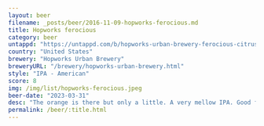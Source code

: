 ```yaml
---
layout: beer
filename: _posts/beer/2016-11-09-hopworks-ferocious.md
title: Hopworks ferocious
category: beer
untappd: "https://untappd.com/b/hopworks-urban-brewery-ferocious-citrus-blood-orange-ipa/3561880"
country: "United States"
brewery: "Hopworks Urban Brewery"
breweryURL: "/brewery/hopworks-urban-brewery.html"
style: "IPA - American"
score: 8
img: /img/list/hopworks-ferocious.jpeg
beer-date: "2023-03-31"
desc: "The orange is there but only a little. A very mellow IPA. Good for a session"
permalink: /beer/:title.html
---
```

